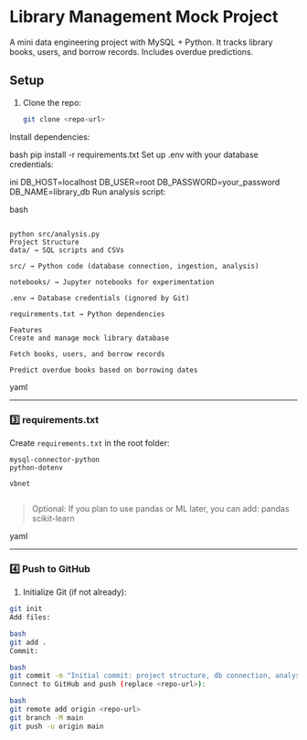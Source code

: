 # Library Management Mock Project

A mini data engineering project with MySQL + Python. It tracks library books, users, and borrow records. Includes overdue predictions.

## Setup

1. Clone the repo:
   ```bash
   git clone <repo-url>
Install dependencies:

bash
pip install -r requirements.txt
Set up .env with your database credentials:

ini
DB_HOST=localhost
DB_USER=root
DB_PASSWORD=your_password
DB_NAME=library_db
Run analysis script:

bash
```

python src/analysis.py
Project Structure
data/ → SQL scripts and CSVs

src/ → Python code (database connection, ingestion, analysis)

notebooks/ → Jupyter notebooks for experimentation

.env → Database credentials (ignored by Git)

requirements.txt → Python dependencies

Features
Create and manage mock library database

Fetch books, users, and borrow records

Predict overdue books based on borrowing dates
```
yaml


---

### **3️⃣ requirements.txt**
Create `requirements.txt` in the root folder:
```
mysql-connector-python
python-dotenv

vbnet


```
> Optional: If you plan to use pandas or ML later, you can add:
pandas
scikit-learn

yaml


---

### **4️⃣ Push to GitHub**
1. Initialize Git (if not already):
```bash
git init
Add files:

bash
git add .
Commit:

bash
git commit -m "Initial commit: project structure, db connection, analysis script"
Connect to GitHub and push (replace <repo-url>):

bash
git remote add origin <repo-url>
git branch -M main
git push -u origin main
